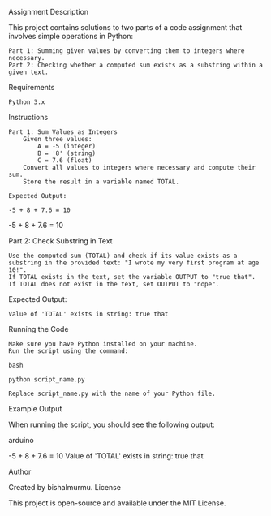 Assignment Description

This project contains solutions to two parts of a code assignment that involves simple operations in Python:

    Part 1: Summing given values by converting them to integers where necessary.
    Part 2: Checking whether a computed sum exists as a substring within a given text.

Requirements

    Python 3.x

Instructions

    Part 1: Sum Values as Integers
        Given three values:
            A = -5 (integer)
            B = '8' (string)
            C = 7.6 (float)
        Convert all values to integers where necessary and compute their sum.
        Store the result in a variable named TOTAL.

    Expected Output:

    -5 + 8 + 7.6 = 10

-5 + 8 + 7.6 = 10

Part 2: Check Substring in Text

    Use the computed sum (TOTAL) and check if its value exists as a substring in the provided text: "I wrote my very first program at age 10!".
    If TOTAL exists in the text, set the variable OUTPUT to "true that".
    If TOTAL does not exist in the text, set OUTPUT to "nope".

Expected Output:



    Value of 'TOTAL' exists in string: true that

Running the Code

    Make sure you have Python installed on your machine.
    Run the script using the command:

    bash

    python script_name.py

    Replace script_name.py with the name of your Python file.

Example Output

When running the script, you should see the following output:

arduino

-5 + 8 + 7.6 = 10
Value of 'TOTAL' exists in string: true that

Author

Created by bishalmurmu.
License

This project is open-source and available under the MIT License.
